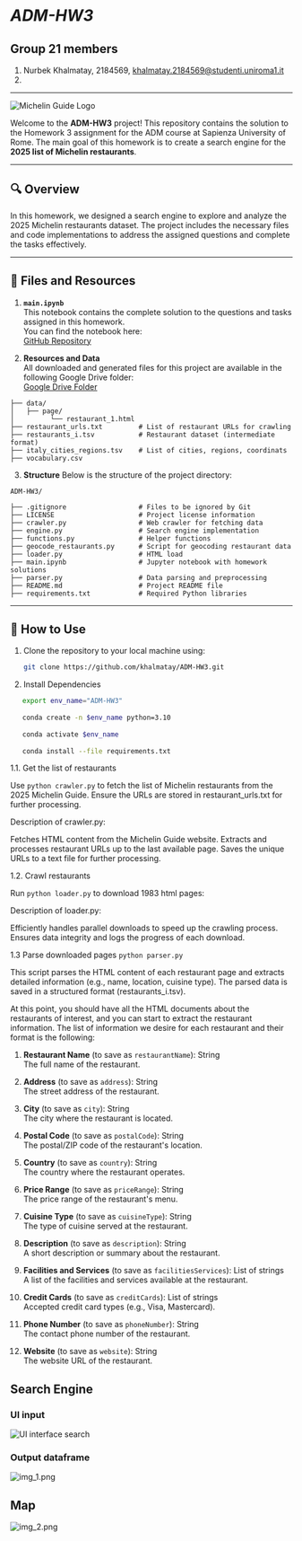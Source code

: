 # ***ADM-HW3***  

## Group 21 members
1. Nurbek Khalmatay, 2184569, khalmatay.2184569@studenti.uniroma1.it
2.
---

![Michelin Guide Logo](https://guide.michelin.com/assets/images/michelin-guide-logo-dark.svg)

Welcome to the **ADM-HW3** project! This repository contains the solution to the Homework 3 assignment for the ADM course at Sapienza University of Rome. The main goal of this homework is to create a search engine for the **2025 list of Michelin restaurants**.  

---

## 🔍 **Overview**

In this homework, we designed a search engine to explore and analyze the 2025 Michelin restaurants dataset. The project includes the necessary files and code implementations to address the assigned questions and complete the tasks effectively.  

---

## 📂 **Files and Resources**

1. **`main.ipynb`**  
   This notebook contains the complete solution to the questions and tasks assigned in this homework.  
   You can find the notebook here:  
   [GitHub Repository](https://github.com/Sapienza-University-Rome/ADM/tree/master/2024/Homework_3)  

2. **Resources and Data**  
   All downloaded and generated files for this project are available in the following Google Drive folder:  
   [Google Drive Folder](https://drive.google.com/drive/folders/1rRZ-I2nrcCurl0CJufRs6lONLLtKO56T?hl=it)  
```
├── data/
│   ├── page/
│         └── restaurant_1.html
├── restaurant_urls.txt         # List of restaurant URLs for crawling
├── restaurants_i.tsv           # Restaurant dataset (intermediate format)  
├── italy_cities_regions.tsv    # List of cities, regions, coordinats    
├── vocabulary.csv
```
3. **Structure**
Below is the structure of the project directory:

```plaintext
ADM-HW3/

├── .gitignore                  # Files to be ignored by Git
├── LICENSE                     # Project license information
├── crawler.py                  # Web crawler for fetching data
├── engine.py                   # Search engine implementation
├── functions.py                # Helper functions
├── geocode_restaurants.py      # Script for geocoding restaurant data
├── loader.py                   # HTML load 
├── main.ipynb                  # Jupyter notebook with homework solutions
├── parser.py                   # Data parsing and preprocessing
├── README.md                   # Project README file
├── requirements.txt            # Required Python libraries

````

---

## 📖 **How to Use**

1. Clone the repository to your local machine using:  
   ```bash
   git clone https://github.com/khalmatay/ADM-HW3.git
   ```
   
2. Install Dependencies

```bash
   export env_name="ADM-HW3"
   
   conda create -n $env_name python=3.10
   
   conda activate $env_name
   
   conda install --file requirements.txt
```

1.1. Get the list of restaurants

Use ```python crawler.py``` to fetch the list of Michelin restaurants from the 2025 Michelin Guide.
Ensure the URLs are stored in restaurant_urls.txt for further processing.

Description of crawler.py:

Fetches HTML content from the Michelin Guide website.
Extracts and processes restaurant URLs up to the last available page.
Saves the unique URLs to a text file for further processing.

1.2. Crawl restaurants

Run ```python loader.py``` to download 1983 html pages:

Description of loader.py:

Efficiently handles parallel downloads to speed up the crawling process.
Ensures data integrity and logs the progress of each download.

1.3 Parse downloaded pages
```python parser.py```

This script parses the HTML content of each restaurant page and extracts detailed information (e.g., name, location, cuisine type).
The parsed data is saved in a structured format (restaurants_i.tsv).

At this point, you should have all the HTML documents about the restaurants of interest, and you can start to extract the restaurant information. The list of information we desire for each restaurant and their format is the following:

1. **Restaurant Name** (to save as `restaurantName`): String  
   The full name of the restaurant.

2. **Address** (to save as `address`): String  
   The street address of the restaurant.

3. **City** (to save as `city`): String  
   The city where the restaurant is located.

4. **Postal Code** (to save as `postalCode`): String  
   The postal/ZIP code of the restaurant's location.

5. **Country** (to save as `country`): String  
   The country where the restaurant operates.

6. **Price Range** (to save as `priceRange`): String  
   The price range of the restaurant's menu.

7. **Cuisine Type** (to save as `cuisineType`): String  
   The type of cuisine served at the restaurant.

8. **Description** (to save as `description`): String  
   A short description or summary about the restaurant.

9. **Facilities and Services** (to save as `facilitiesServices`): List of strings  
   A list of the facilities and services available at the restaurant.

10. **Credit Cards** (to save as `creditCards`): List of strings  
    Accepted credit card types (e.g., Visa, Mastercard).

11. **Phone Number** (to save as `phoneNumber`): String  
    The contact phone number of the restaurant.

12. **Website** (to save as `website`): String  
    The website URL of the restaurant.

## **Search Engine** 
### UI input
![UI interface search](img.png)
### Output dataframe
![img_1.png](img_1.png)

## **Map** 
![img_2.png](img_2.png)

